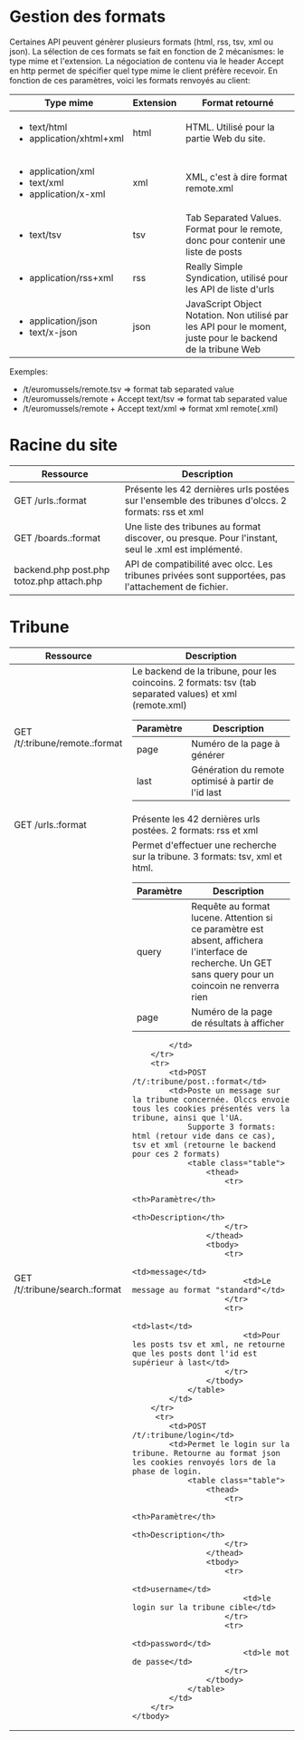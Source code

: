 # Gestion des formats

Certaines API peuvent génèrer plusieurs formats (html, rss, tsv, xml ou json). La sélection de ces formats se fait en fonction
de 2 mécanismes: le type mime et l'extension. La négociation de contenu via le header Accept en http permet de spécifier
quel type mime le client préfère recevoir. En fonction de ces paramètres, voici les formats renvoyés au client:

<table class="table">
    <thead>
        <tr>
            <th>Type mime</th>
            <th>Extension</th>
            <th>Format retourné</th>
        </tr>
    </thead>
    <tbody>
        <tr>
            <td>
                <ul>
                    <li>text/html</li>
                    <li>application/xhtml+xml</li>
                </ul>
            </td>
            <td>html</td>
            <td>HTML. Utilisé pour la partie Web du site.</td>
        </tr>
        <tr>
            <td>
                <ul>
                    <li>application/xml</li>
                    <li>text/xml</li>
                    <li>application/x-xml</li>
                </ul>
            </td>
            <td>xml</td>
            <td>XML, c'est à dire format remote.xml</td>
        </tr>
        <tr>
            <td>
                <ul>
                    <li>text/tsv</li>
                </ul>
            </td>
            <td>tsv</td>
            <td>Tab Separated Values. Format pour le remote, donc pour contenir une liste de posts</td>
        </tr>
        <tr>
            <td>
                <ul>
                    <li>application/rss+xml</li>
                </ul>
            </td>
            <td>rss</td>
            <td>Really Simple Syndication, utilisé pour les API de liste d'urls</td>
        </tr>
        <tr>
            <td>
                <ul>
                    <li>application/json</li>
                    <li>text/x-json</li>
                </ul>
            </td>
            <td>json</td>
            <td>JavaScript Object Notation. Non utilisé par les API pour le moment, juste pour le backend de la tribune Web</td>
        </tr>
    </tbody>
</table>

Exemples:

* /t/euromussels/remote.tsv => format tab separated value
* /t/euromussels/remote + Accept text/tsv => format tab separated value
* /t/euromussels/remote + Accept text/xml => format xml remote(.xml)



# Racine du site

<table class="table">
    <thead>
        <tr>
            <th>Ressource</th>
            <th>Description</th>
        </tr>
    </thead>
    <tbody>
        <tr>
            <td>GET /urls.:format</td>
            <td>Présente les 42 dernières urls postées sur l'ensemble des tribunes d'olccs. 2 formats: rss et xml</td>
        </tr>
        <tr>
            <td>GET /boards.:format</td>
            <td>Une liste des tribunes au format discover, ou presque. Pour l'instant, seul le .xml est implémenté.</td>
        </tr>
        <tr>
            <td>backend.php post.php totoz.php attach.php</td>
            <td>API de compatibilité avec olcc. Les tribunes privées sont supportées, pas l'attachement de fichier.</td>
        </tr>
    </tbody>
</table>

# Tribune

<table class="table">
    <thead>
        <tr>
            <th>Ressource</th>
            <th>Description</th>
        </tr>
    </thead>
    <tbody>
        <tr>
            <td>GET /t/:tribune/remote.:format</td>
            <td>Le backend de la tribune, pour les coincoins. 2 formats: tsv (tab separated values) et xml (remote.xml)
                <table class="table">
                    <thead>
                        <tr>
                            <th>Paramètre</th>
                            <th>Description</th>
                        </tr>
                    </thead>
                    <tbody>
                        <tr>
                            <td>page</td>
                            <td>Numéro de la page à générer</td>
                        </tr>
                        <tr>
                            <td>last</td>
                            <td>Génération du remote optimisé à partir de l'id last</td>
                        </tr>
                    </tbody>
                </table>
            </td>
        </tr>
        <tr>
            <td>GET /urls.:format</td>
            <td>Présente les 42 dernières urls postées. 2 formats: rss et xml</td>
        </tr>
        <tr>
            <td>GET /t/:tribune/search.:format</td>
            <td>Permet d'effectuer une recherche sur la tribune. 3 formats: tsv, xml et html.
                <table class="table">
                    <thead>
                        <tr>
                            <th>Paramètre</th>
                            <th>Description</th>
                        </tr>
                    </thead>
                    <tbody>
                        <tr>
                            <td>query</td>
                            <td>Requête au format lucene.
                                <span class="label label-warning">Attention</span> si ce paramètre est absent, affichera l'interface
                                de recherche. Un GET sans query pour un coincoin ne renverra rien</td>
                        </tr>
                        <tr>
                            <td>page</td>
                            <td>Numéro de la page de résultats à afficher</td>
                        </tr>
                    </tbody>
                </table>

            </td>
        </tr>
        <tr>
            <td>POST /t/:tribune/post.:format</td>
            <td>Poste un message sur la tribune concernée. Olccs envoie tous les cookies présentés vers la tribune, ainsi que l'UA.
                Supporte 3 formats: html (retour vide dans ce cas), tsv et xml (retourne le backend pour ces 2 formats)
                <table class="table">
                    <thead>
                        <tr>
                            <th>Paramètre</th>
                            <th>Description</th>
                        </tr>
                    </thead>
                    <tbody>
                        <tr>
                            <td>message</td>
                            <td>Le message au format "standard"</td>
                        </tr>
                        <tr>
                            <td>last</td>
                            <td>Pour les posts tsv et xml, ne retourne que les posts dont l'id est supérieur à last</td>
                        </tr>
                    </tbody>
                </table>
            </td>
        </tr>
         <tr>
            <td>POST /t/:tribune/login</td>
            <td>Permet le login sur la tribune. Retourne au format json les cookies renvoyés lors de la phase de login.
                <table class="table">
                    <thead>
                        <tr>
                            <th>Paramètre</th>
                            <th>Description</th>
                        </tr>
                    </thead>
                    <tbody>
                        <tr>
                            <td>username</td>
                            <td>le login sur la tribune cible</td>
                        </tr>
                        <tr>
                            <td>password</td>
                            <td>le mot de passe</td>
                        </tr>
                    </tbody>
                </table>
            </td>
        </tr>
    </tbody>
</table>
